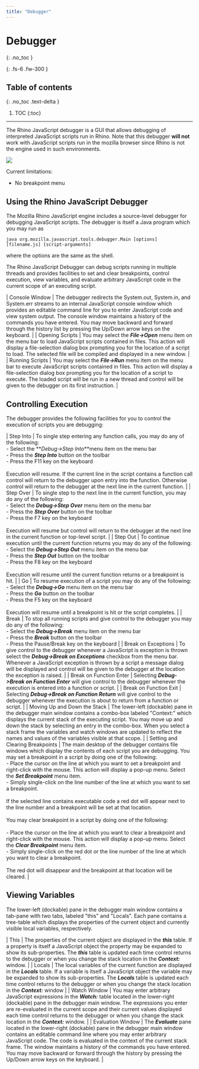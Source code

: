 ```yaml
---
title: "Debugger"
---
```

# Debugger
{: .no_toc }

{: .fs-6 .fw-300 }

## Table of contents
{: .no_toc .text-delta }

1. TOC
{:toc}

---
The Rhino JavaScript debugger is a GUI that allows debugging of interpreted JavaScript scripts run in Rhino. Note that this debugger **will not** work with JavaScript scripts run in the mozilla browser since Rhino is not the engine used in such environments.

![](/assets/images/debuggerui.png)

Current limitations:

- No breakpoint menu

## Using the Rhino JavaScript Debugger

The Mozilla Rhino JavaScript engine includes a source-level debugger for debugging JavaScript scripts. The debugger is itself a Java program which you may run as

```
java org.mozilla.javascript.tools.debugger.Main [options] [filename.js] [script-arguments]
```

where the options are the same as the shell.

The Rhino JavaScript Debugger can debug scripts running in multiple threads and provides facilities to set and clear breakpoints, control execution, view variables, and evaluate arbitrary JavaScript code in the current scope of an executing script.

|  Console Window  |  The debugger redirects the System.out, System.in, and System.err streams to an internal JavaScript console window which provides an editable command line for you to enter JavaScript code and view system output. The console window maintains a history of the commands you have entered. You may move backward and forward through the history list by pressing the Up/Down arrow keys on the keyboard.  |
|  Opening Scripts  |  You may select the **_File->Open_** menu item on the menu bar to load JavaScript scripts contained in files. This action will display a file-selection dialog box prompting you for the location of a script to load. The selected file will be compiled and displayed in a new window.  |
|  Running Scripts  |  You may select the **_File->Run_** menu item on the menu bar to execute JavaScript scripts contained in files. This action will display a file-selection dialog box prompting you for the location of a script to execute. The loaded script will be run in a new thread and control will be given to the debugger on its first instruction.  |

## Controlling Execution

The debugger provides the following facilities for you to control the execution of scripts you are debugging:

|  Step Into  |  To single step entering any function calls, you may do any of the following:<br> - Select the **_Debug->Step Into_**menu item on the menu bar<br>- Press the **_Step Into_** button on the toolbar<br>- Press the F11 key on the keyboard<br><br> Execution will resume. If the current line in the script contains a function call control will return to the debugger upon entry into the function. Otherwise control will return to the debugger at the next line in the current function.  |
|  Step Over  |  To single step to the next line in the current function, you may do any of the following:<br> - Select the **_Debug->Step Over_** menu item on the menu bar<br>- Press the **_Step Over_** button on the toolbar<br>- Press the F7 key on the keyboard<br><br> Execution will resume but control will return to the debugger at the next line in the current function or top-level script.  |
|  Step Out  |  To continue execution until the current function returns you may do any of the following:<br> - Select the **_Debug->Step Out_** menu item on the menu bar<br>- Press the **_Step Out_** button on the toolbar<br>- Press the F8 key on the keyboard<br><br> Execution will resume until the current function returns or a breakpoint is hit.  |
|  Go  |  To resume execution of a script you may do any of the following:<br> - Select the **_Debug->Go_** menu item on the menu bar<br>- Press the **_Go_** button on the toolbar<br>- Press the F5 key on the keyboard<br><br> Execution will resume until a breakpoint is hit or the script completes.  |
|  Break  |  To stop all running scripts and give control to the debugger you may do any of the following:<br> - Select the **_Debug->Break_** menu item on the menu bar<br>- Press the **_Break_** button on the toolbar<br>- Press the Pause/Break key on the keyboard  |
|  Break on Exceptions  |  To give control to the debugger whenever a JavaScript is exception is thrown select the **_Debug->Break on Exceptions_** checkbox from the menu bar. Whenever a JavaScript exception is thrown by a script a message dialog will be displayed and control will be given to the debugger at the location the exception is raised.  |
|  Break on Function Enter  |  Selecting **_Debug->Break on Function Enter_** will give control to the debugger whenever the execution is entered into a function or script.  |
|  Break on Function Exit  |  Selecting **_Debug->Break on Function Return_** will give control to the debugger whenever the execution is about to return from a function or script.  |
|  Moving Up and Down the Stack  |  The lower-left (dockable) pane in the debugger main window contains a combo-box labeled "Context:" which displays the current stack of the executing script. You may move up and down the stack by selecting an entry in the combo-box. When you select a stack frame the variables and watch windows are updated to reflect the names and values of the variables visible at that scope.  |
|  Setting and Clearing Breakpoints  |  The main desktop of the debugger contains file windows which display the contents of each script you are debugging. You may set a breakpoint in a script by doing one of the following:<br> - Place the cursor on the line at which you want to set a breakpoint and right-click with the mouse. This action will display a pop-up menu. Select the **_Set Breakpoint_** menu item.<br>- Simply single-click on the line number of the line at which you want to set a breakpoint.<br><br> If the selected line contains executable code a red dot will appear next to the line number and a breakpoint will be set at that location.<br><br> You may clear breakpoint in a script by doing one of the following:<br><br> - Place the cursor on the line at which you want to clear a breakpoint and right-click with the mouse. This action will display a pop-up menu. Select the **_Clear Breakpoint_** menu item.<br>- Simply single-click on the red dot or the line number of the line at which you want to clear a breakpoint.<br><br> The red dot will disappear and the breakpoint at that location will be cleared.  |

## Viewing Variables

The lower-left (dockable) pane in the debugger main window contains a tab-pane with two tabs, labeled "this" and "Locals". Each pane contains a tree-table which displays the properties of the current object and currently visible local variables, respectively.

|  This  |  The properties of the current object are displayed in the **_this_** table. If a property is itself a JavaScript object the property may be expanded to show its sub-properties. The **_this_** table is updated each time control returns to the debugger or when you change the stack location in the **_Context:_** window.  |
|  Locals  |  The local variables of the current function are displayed in the **_Locals_** table. If a variable is itself a JavaScript object the variable may be expanded to show its sub-properties. The **_Locals_** table is updated each time control returns to the debugger or when you change the stack location in the **_Context:_** window  |
|  Watch Window  |  You may enter arbitrary JavaScript expressions in the **_Watch:_** table located in the lower-right (dockable) pane in the debugger main window. The expressions you enter are re-evaluated in the current scope and their current values displayed each time control returns to the debugger or when you change the stack location in the **_Context:_** window.  |
|  Evaluation Window  |  The **_Evaluate_** pane located in the lower-right (dockable) pane in the debugger main window contains an editable command line where you may enter arbitrary JavaScript code. The code is evaluated in the context of the current stack frame. The window maintains a history of the commands you have entered. You may move backward or forward through the history by pressing the Up/Down arrow keys on the keyboard.  |
